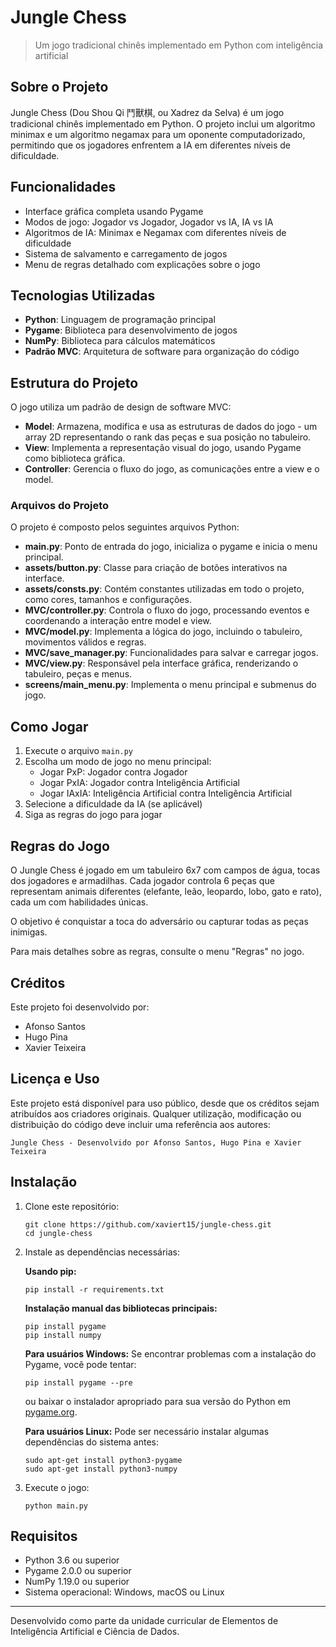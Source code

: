# Jungle Chess

> Um jogo tradicional chinês implementado em Python com inteligência artificial

## Sobre o Projeto

Jungle Chess (Dou Shou Qi 鬥獸棋, ou Xadrez da Selva) é um jogo tradicional chinês implementado em Python. O projeto inclui um algoritmo minimax e um algoritmo negamax para um oponente computadorizado, permitindo que os jogadores enfrentem a IA em diferentes níveis de dificuldade.


## Funcionalidades

- Interface gráfica completa usando Pygame
- Modos de jogo: Jogador vs Jogador, Jogador vs IA, IA vs IA
- Algoritmos de IA: Minimax e Negamax com diferentes níveis de dificuldade
- Sistema de salvamento e carregamento de jogos
- Menu de regras detalhado com explicações sobre o jogo

## Tecnologias Utilizadas

- **Python**: Linguagem de programação principal
- **Pygame**: Biblioteca para desenvolvimento de jogos
- **NumPy**: Biblioteca para cálculos matemáticos
- **Padrão MVC**: Arquitetura de software para organização do código

## Estrutura do Projeto

O jogo utiliza um padrão de design de software MVC:
- **Model**: Armazena, modifica e usa as estruturas de dados do jogo - um array 2D representando o rank das peças e sua posição no tabuleiro.
- **View**: Implementa a representação visual do jogo, usando Pygame como biblioteca gráfica.
- **Controller**: Gerencia o fluxo do jogo, as comunicações entre a view e o model.

### Arquivos do Projeto

O projeto é composto pelos seguintes arquivos Python:

- **main.py**: Ponto de entrada do jogo, inicializa o pygame e inicia o menu principal.
- **assets/button.py**: Classe para criação de botões interativos na interface.
- **assets/consts.py**: Contém constantes utilizadas em todo o projeto, como cores, tamanhos e configurações.
- **MVC/controller.py**: Controla o fluxo do jogo, processando eventos e coordenando a interação entre model e view.
- **MVC/model.py**: Implementa a lógica do jogo, incluindo o tabuleiro, movimentos válidos e regras.
- **MVC/save_manager.py**: Funcionalidades para salvar e carregar jogos.
- **MVC/view.py**: Responsável pela interface gráfica, renderizando o tabuleiro, peças e menus.
- **screens/main_menu.py**: Implementa o menu principal e submenus do jogo.


## Como Jogar

1. Execute o arquivo `main.py`
2. Escolha um modo de jogo no menu principal:
   - Jogar PxP: Jogador contra Jogador
   - Jogar PxIA: Jogador contra Inteligência Artificial
   - Jogar IAxIA: Inteligência Artificial contra Inteligência Artificial
3. Selecione a dificuldade da IA (se aplicável)
4. Siga as regras do jogo para jogar

## Regras do Jogo

O Jungle Chess é jogado em um tabuleiro 6x7 com campos de água, tocas dos jogadores e armadilhas. Cada jogador controla 6 peças que representam animais diferentes (elefante, leão, leopardo, lobo, gato e rato), cada um com habilidades únicas.

O objetivo é conquistar a toca do adversário ou capturar todas as peças inimigas.

Para mais detalhes sobre as regras, consulte o menu "Regras" no jogo.

## Créditos

Este projeto foi desenvolvido por:
- Afonso Santos
- Hugo Pina
- Xavier Teixeira

## Licença e Uso

Este projeto está disponível para uso público, desde que os créditos sejam atribuídos aos criadores originais. Qualquer utilização, modificação ou distribuição do código deve incluir uma referência aos autores:

```
Jungle Chess - Desenvolvido por Afonso Santos, Hugo Pina e Xavier Teixeira
```

## Instalação

1. Clone este repositório:
   ```
   git clone https://github.com/xaviert15/jungle-chess.git
   cd jungle-chess
   ```

2. Instale as dependências necessárias:

   **Usando pip:**
   ```
   pip install -r requirements.txt
   ```

   **Instalação manual das bibliotecas principais:**
   ```
   pip install pygame
   pip install numpy
   ```

   **Para usuários Windows:**
   Se encontrar problemas com a instalação do Pygame, você pode tentar:
   ```
   pip install pygame --pre
   ```
   ou baixar o instalador apropriado para sua versão do Python em [pygame.org](https://www.pygame.org/download.shtml).

   **Para usuários Linux:**
   Pode ser necessário instalar algumas dependências do sistema antes:
   ```
   sudo apt-get install python3-pygame
   sudo apt-get install python3-numpy
   ```

3. Execute o jogo:
   ```
   python main.py
   ```

## Requisitos

- Python 3.6 ou superior
- Pygame 2.0.0 ou superior
- NumPy 1.19.0 ou superior
- Sistema operacional: Windows, macOS ou Linux

---

Desenvolvido como parte da unidade curricular de Elementos de Inteligência Artificial e Ciência de Dados.

